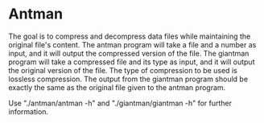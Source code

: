 # Antman

The goal is to compress and decompress data files while maintaining the original file's content. The antman program will take a file and a number as input, and it will output the compressed version of the file. The giantman program will take a compressed file and its type as input, and it will output the original version of the file. The type of compression to be used is lossless compression. The output from the giantman program should be exactly the same as the original file given to the antman program.

Use "./antman/antman -h" and "./giantman/giantman -h" for further information.
